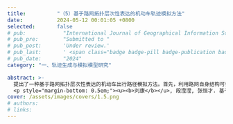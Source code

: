 ```yaml
---
title:          "（5）基于路网拓扑层次性表达的机动车轨迹模拟方法"
date:           2024-05-12 00:01:05 +0800
selected:       false
# pub:            "International Journal of Geographical Information Science (IJGIS)"
# pub_pre:        "Submitted to "
# pub_post:       'Under review.'
# pub_last:       ' <span class="badge badge-pill badge-publication badge-success">Spotlight</span>'
# pub_date:       "2024"
category: "一、轨迹生成与模拟模型研究"

abstract: >-
  提出了一种基于路网拓扑层次性表达的机动车出行路径模拟方法。首先，利用路网自身结构可表达出行者对路网层级认知的特性，提出了基于路网结构指标的路段重要性度量方法。然后，将路段重要性、长度和平均通行速度三个因子组合成路段耗费因子，并以动态时间依赖的 Dijkstra 算法模拟真实机动车的出行路径。该研究不但提供了一种真实出行路径还原方法，还揭示了路网结构对出行路径选择行为影响的微观机理。
  <p style="margin-bottom: 0.5em;"><u><b>刘康</b></u>, 段滢滢, 张恒才. 基于路网拓扑层次性表达的驾车路径规划方法[J]. 地球信息科学学报, 2015, 17(9): 1039-1046.（国内高水平EI期刊）<a href='https://www.dqxxkx.cn/CN/10.3724/SP.J.1047.2015.01039' target='_blank'>[paper]</a></p>
cover: /assets/images/covers/1.5.png
# authors:
# links:
---
```

